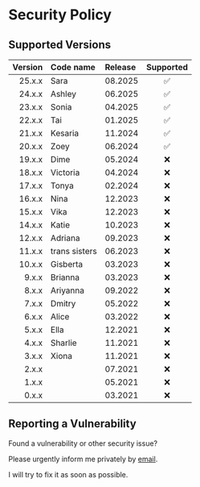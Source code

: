 # Security Policy

## Supported Versions

| Version | Code name     | Release |     Supported      |
| ------: | :------------ | :------ | :----------------: |
|  25.x.x | Sara          | 08.2025 | :white_check_mark: |
|  24.x.x | Ashley        | 06.2025 | :white_check_mark: |
|  23.x.x | Sonia         | 04.2025 | :white_check_mark: |
|  22.x.x | Tai           | 01.2025 | :white_check_mark: |
|  21.x.x | Kesaria       | 11.2024 | :white_check_mark: |
|  20.x.x | Zoey          | 06.2024 | :white_check_mark: |
|  19.x.x | Dime          | 05.2024 |        :x:         |
|  18.x.x | Victoria      | 04.2024 |        :x:         |
|  17.x.x | Tonya         | 02.2024 |        :x:         |
|  16.x.x | Nina          | 12.2023 |        :x:         |
|  15.x.x | Vika          | 12.2023 |        :x:         |
|  14.x.x | Katie         | 10.2023 |        :x:         |
|  12.x.x | Adriana       | 09.2023 |        :x:         |
|  11.x.x | trans sisters | 06.2023 |        :x:         |
|  10.x.x | Gisberta      | 03.2023 |        :x:         |
|   9.x.x | Brianna       | 03.2023 |        :x:         |
|   8.x.x | Ariyanna      | 09.2022 |        :x:         |
|   7.x.x | Dmitry        | 05.2022 |        :x:         |
|   6.x.x | Alice         | 03.2022 |        :x:         |
|   5.x.x | Ella          | 12.2021 |        :x:         |
|   4.x.x | Sharlie       | 11.2021 |        :x:         |
|   3.x.x | Xiona         | 11.2021 |        :x:         |
|   2.x.x |               | 07.2021 |        :x:         |
|   1.x.x |               | 05.2021 |        :x:         |
|   0.x.x |               | 03.2021 |        :x:         |

## Reporting a Vulnerability

Found a vulnerability or other security issue?

Please urgently inform me privately by
[email](https://github.com/RobinTail/express-zod-api/blob/master/express-zod-api/package.json#L14).

I will try to fix it as soon as possible.
